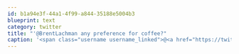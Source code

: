 ```yaml
---
id: b1a94e3f-44a1-4f99-a844-35188e5004b3
blueprint: text
category: twitter
title: "'@BrentLachman any preference for coffee?"
caption: '<span class="username username_linked">@<a href="https://twitter.com/BrentLachman" title="Brent Lachman">BrentLachman</a></span> any preference for coffee?'
---
```


